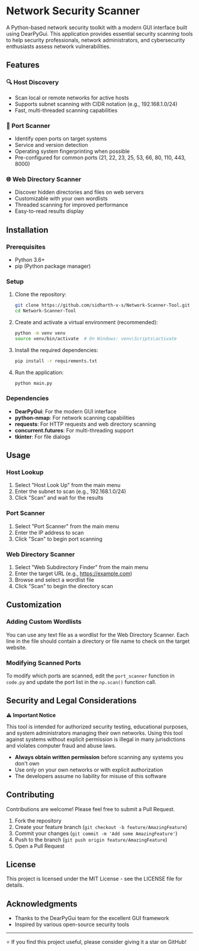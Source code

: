 # Network Security Scanner

A Python-based network security toolkit with a modern GUI interface built using DearPyGui. This application provides essential security scanning tools to help security professionals, network administrators, and cybersecurity enthusiasts assess network vulnerabilities.

## Features

### 🔍 Host Discovery
- Scan local or remote networks for active hosts
- Supports subnet scanning with CIDR notation (e.g., 192.168.1.0/24)
- Fast, multi-threaded scanning capabilities

### 🔌 Port Scanner
- Identify open ports on target systems
- Service and version detection
- Operating system fingerprinting when possible
- Pre-configured for common ports (21, 22, 23, 25, 53, 66, 80, 110, 443, 8000)

### 🌐 Web Directory Scanner
- Discover hidden directories and files on web servers
- Customizable with your own wordlists
- Threaded scanning for improved performance
- Easy-to-read results display



## Installation

### Prerequisites
- Python 3.6+
- pip (Python package manager)

### Setup

1. Clone the repository:
   ```bash
   git clone https://github.com/sidharth-v-s/Network-Scanner-Tool.git
   cd Network-Scanner-Tool
   ```

2. Create and activate a virtual environment (recommended):
   ```bash
   python -m venv venv
   source venv/bin/activate  # On Windows: venv\Scripts\activate
   ```

3. Install the required dependencies:
   ```bash
   pip install -r requirements.txt
   ```

4. Run the application:
   ```bash
   python main.py
   ```

### Dependencies

- **DearPyGui**: For the modern GUI interface
- **python-nmap**: For network scanning capabilities
- **requests**: For HTTP requests and web directory scanning
- **concurrent.futures**: For multi-threading support
- **tkinter**: For file dialogs

## Usage

### Host Lookup
1. Select "Host Look Up" from the main menu
2. Enter the subnet to scan (e.g., 192.168.1.0/24)
3. Click "Scan" and wait for the results

### Port Scanner
1. Select "Port Scanner" from the main menu
2. Enter the IP address to scan
3. Click "Scan" to begin port scanning

### Web Directory Scanner
1. Select "Web Subdirectory Finder" from the main menu
2. Enter the target URL (e.g., https://example.com)
3. Browse and select a wordlist file
4. Click "Scan" to begin the directory scan

## Customization

### Adding Custom Wordlists
You can use any text file as a wordlist for the Web Directory Scanner. Each line in the file should contain a directory or file name to check on the target website.

### Modifying Scanned Ports
To modify which ports are scanned, edit the `port_scanner` function in `code.py` and update the port list in the `np.scan()` function call.

## Security and Legal Considerations

⚠️ **Important Notice**

This tool is intended for authorized security testing, educational purposes, and system administrators managing their own networks. Using this tool against systems without explicit permission is illegal in many jurisdictions and violates computer fraud and abuse laws.

- **Always obtain written permission** before scanning any systems you don't own
- Use only on your own networks or with explicit authorization
- The developers assume no liability for misuse of this software

## Contributing

Contributions are welcome! Please feel free to submit a Pull Request.

1. Fork the repository
2. Create your feature branch (`git checkout -b feature/AmazingFeature`)
3. Commit your changes (`git commit -m 'Add some AmazingFeature'`)
4. Push to the branch (`git push origin feature/AmazingFeature`)
5. Open a Pull Request

## License

This project is licensed under the MIT License - see the LICENSE file for details.

## Acknowledgments

- Thanks to the DearPyGui team for the excellent GUI framework
- Inspired by various open-source security tools

---

⭐ If you find this project useful, please consider giving it a star on GitHub!
